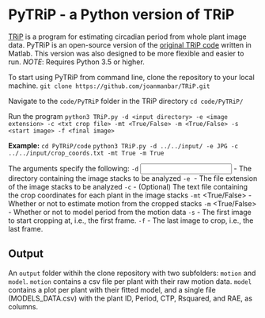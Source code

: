 
# PyTRiP - a Python version of TRiP

[TRiP](https://plantmethods.biomedcentral.com/articles/10.1186/s13007-015-0075-5) is a program for estimating circadian period from whole plant image data. PyTRiP is an open-source version of the [original TRiP code](https://github.com/KTgreenham/TRiP) written in Matlab. This version was also designed to be more flexible and easier to run. 
*NOTE*: Requires Python 3.5 or higher.

To start using PyTRiP from command line, clone the repository to your local machine.
    ```git clone https://github.com/joanmanbar/TRiP.git```

Navigate to the `code/PyTRiP` folder in the TRiP directory
    ```cd code/PyTRiP/```

Run the program
    ```python3 TRiP.py -d <input directory> -e <image extension> -c <txt crop file> -mt <True/False> -m <True/False> -s <start image> -f <final image>```

**Example:** 
```cd PyTRiP/code```
```python3 TRiP.py -d ../../input/ -e JPG -c ../../input/crop_coords.txt -mt True -m True```

The arguments specify the following:
    `-d` <input directory> - The directory containing the image stacks to be analyzed
    `-e` <image extension> - The file extension of the image stacks to be analyzed
    `-c` <txt crop file> - (Optional) The text file containing the crop coordinates for each plant in the image stacks
    `-mt` <True/False> - Whether or not to estimate motion from the cropped stacks
    `-m` <True/False> - Whether or not to model period from the motion data
    `-s` <start image> - The first image to start cropping at, i.e., the first frame.
    `-f`  <final image> - The last image to crop, i.e., the last frame.


## Output
An `output` folder withih the clone repository with two subfolders: `motion` and `model`. `motion` contains a csv file per plant with their raw motion data. `model` contains a plot per plant with their fitted model, and a single file (MODELS_DATA.csv) with the plant ID, Period, CTP, Rsquared, and RAE, as columns.





